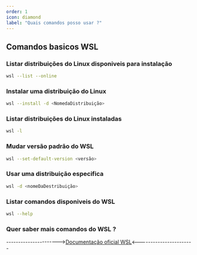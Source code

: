 ```yaml
---
order: 1
icon: diamond
label: "Quais comandos posso usar ?"
---
```


<!-- Araújo -->

## Comandos basicos WSL

### Listar distribuições do Linux disponiveis para instalação
```bash
wsl --list --online
```
### Instalar uma distribuição do Linux
```bash
wsl --install -d <NomedaDistribuição>
```
### Listar distribuições do Linux instaladas
```bash
wsl -l
```
### Mudar versão padrão do WSL
```bash
wsl --set-default-version <versão>
```
###  Usar uma distribuição especifica
```bash
wsl -d <nomeDaDestribuição>
```
### Listar comandos disponiveis do WSL
```bash
wsl --help
```

### Quer saber mais comandos do WSL ?

---------------------->[Documentação oficial WSL](https://docs.microsoft.com/pt-br/windows/wsl/)<-----------------------